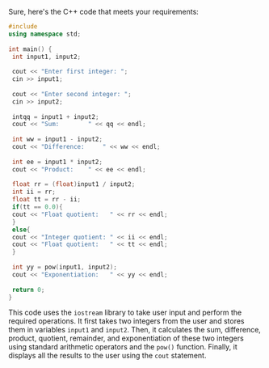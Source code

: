 Sure, here's the C++ code that meets your requirements:
```c++
#include 
using namespace std;
 
int main() {
 int input1, input2;
 
 cout << "Enter first integer: ";
 cin >> input1;
 
 cout << "Enter second integer: ";
 cin >> input2;
 
 intqq = input1 + input2;
 cout << "Sum: 		  " << qq << endl;
 
 int ww = input1 - input2;
 cout << "Difference: 	  " << ww << endl;
 
 int ee = input1 * input2;
 cout << "Product: 	  " << ee << endl;
 
 float rr = (float)input1 / input2;
 int ii = rr;
 float tt = rr - ii;
 if(tt == 0.0){
 cout << "Float quotient:   " << rr << endl;
 }
 else{
 cout << "Integer quotient: " << ii << endl;
 cout << "Float quotient:   " << tt << endl;
 }
 
 int yy = pow(input1, input2);
 cout << "Exponentiation:   " << yy << endl;
 
 return 0;
}
```
This code uses the `iostream` library to take user input and perform the required operations. It first takes two integers from the user and stores them in variables `input1` and `input2`. Then, it calculates the sum, difference, product, quotient, remainder, and exponentiation of these two integers using standard arithmetic operators and the `pow()` function. Finally, it displays all the results to the user using the `cout` statement.

